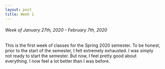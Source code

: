 ```yaml
---
layout: post
title: Week 1
---
```



###### Week of January 27th, 2020 - February 7th, 2020 
This is the first week of classes for the Spring 2020 semester. To be honest, prior to the start of the semester, I felt extremely exhausted. I was simply not ready to start the semester. But now, I feel pretty good about everything. I now feel a lot better than I was before. 
